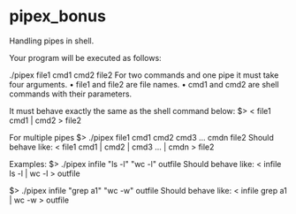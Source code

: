 # pipex_bonus

Handling pipes in shell. 

Your program will be executed as follows:

./pipex file1 cmd1 cmd2 file2
For two commands and one pipe it must take four arguments. 
• file1 and file2 are file names.
• cmd1 and cmd2 are shell commands with their parameters.

It must behave exactly the same as the shell command below:
$> < file1 cmd1 | cmd2 > file2

For multiple pipes
$> ./pipex file1 cmd1 cmd2 cmd3 ... cmdn file2
Should behave like:
< file1 cmd1 | cmd2 | cmd3 ... | cmdn > file2


Examples:
$> ./pipex infile "ls -l" "wc -l" outfile
Should behave like: < infile ls -l | wc -l > outfile

$> ./pipex infile "grep a1" "wc -w" outfile
Should behave like: < infile grep a1 | wc -w > outfile
